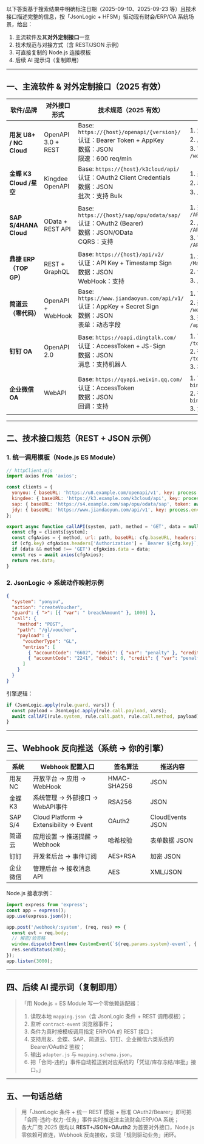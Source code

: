 以下答案基于搜索结果中明确标注日期（2025-09-10、2025-09-23 等）且技术接口描述完整的信息，按「JsonLogic + HFSM」驱动现有财会/ERP/OA 系统场景，给出：

1. 主流软件及其**对外定制接口**一览  
2. 技术规范与对接方式（含 REST/JSON 示例）  
3. 可直接复制的 Node.js 连接模板  
4. 后续 AI 提示词（复制即用）

---

## 一、主流软件 & 对外定制接口（2025 有效）

| 软件/品牌 | 对外接口形式 | 技术规范（2025 有效） | JsonLogic+HFSM 对接场景 |
|-----------|--------------|----------------------|-------------------------|
| **用友 U8+ / NC Cloud** | OpenAPI 3.0 + REST | Base: `https://{host}/openapi/{version}/` <br> 认证：Bearer Token + AppKey <br> 数据：JSON <br> 限速：600 req/min | 1. 凭证生成：POST `/gl/voucher` <br> 2. 库存冻结：POST `/inv/freeze` <br> 3. 审批状态：GET `/workflow/instance/{id}` |
| **金蝶 K3 Cloud /星空** | Kingdee OpenAPI | Base: `https://{host}/k3cloud/api/` <br> 认证：OAuth2 Client Credentials <br> 数据：JSON <br> 批次：支持 Bulk | 1. 采购订单：POST `/POOrder` <br> 2. 收料通知：POST `/PORcv` <br> 3. 质检结果：GET `/QMInspectReport` |
| **SAP S/4HANA Cloud** | OData + REST API | Base: `https://{host}/sap/opu/odata/sap/` <br> 认证：OAuth2 (Bearer) <br> 数据：JSON/OData <br> CQRS：支持 | 1. 交货单：POST `/API_DELIVERY_DOCUMENT_SRV` <br> 2. 库存移动：POST `/API_INVENTORY_DOCUMENT_SRV` <br> 3. 审批事件：GET `/API_WORKFLOW_INSTANCE_SRV` |
| **鼎捷 ERP（TOP GP）** | REST + GraphQL | Base: `https://{host}/api/v2/` <br> 认证：API Key + Timestamp Sign <br> 数据：JSON <br> WebHook：支持 | 1. 生产报工：POST `/Manufacture/Report` <br> 2. 设备状态：GET `/Equipment/Status` <br> 3. 质检：POST `/QM/Inspect` |
| **简道云（零代码）** | OpenAPI + WebHook | Base: `https://www.jiandaoyun.com/api/v1/` <br> 认证：AppKey + Secret Sign <br> 数据：JSON <br> 表单：动态字段 | 1. 审批流：POST `/workflow/instance` <br> 2. 数据推送：WebHook → 你的 `/webhook/jdy` <br> 3. 查询：GET `/app/{app_id}/entry/{entry_id}/data` |
| **钉钉 OA** | OpenAPI 2.0 | Base: `https://oapi.dingtalk.com/` <br> 认证：AccessToken + JS-Sign <br> 数据：JSON <br> 消息：支持机器人 | 1. 审批实例：POST `/topapi/processinstance/create` <br> 2. 待办任务：GET `/topapi/workrecord/getbyuserid` <br> 3. 机器人消息：POST `/robot/send` |
| **企业微信 OA** | WebAPI | Base: `https://qyapi.weixin.qq.com/` <br> 认证：AccessToken <br> 数据：JSON <br> 回调：支持 | 1. 审批：POST `/cgi-bin/oa/applyevent` <br> 2. 待办：GET `/cgi-bin/oa/gettodoList` <br> 3. 消息：POST `/cgi-bin/message/send` |

---

## 二、技术接口规范（REST + JSON 示例）

### 1. 统一调用模板（Node.js ES Module）
```js
// httpClient.mjs
import axios from 'axios';

const clients = {
  yonyou: { baseURL: 'https://u8.example.com/openapi/v1', key: process.env.YY_APPKEY, secret: process.env.YY_SECRET },
  kingdee: { baseURL: 'https://k3.example.com/k3cloud/api', key: process.env.KD_APPKEY, secret: process.env.KD_SECRET },
  sap: { baseURL: 'https://s4.example.com/sap/opu/odata/sap', token: await getSapToken() },
  jdy: { baseURL: 'https://www.jiandaoyun.com/api/v1', key: process.env.JDY_KEY, sign: genJdySign }
};

export async function callAPI(system, path, method = 'GET', data = null) {
  const cfg = clients[system];
  const cfgAxios = { method, url: path, baseURL: cfg.baseURL, headers: { 'Content-Type': 'application/json' } };
  if (cfg.key) cfgAxios.headers['Authorization'] = `Bearer ${cfg.key}`;
  if (data && method !== 'GET') cfgAxios.data = data;
  const res = await axios(cfgAxios);
  return res.data;
}
```

### 2.  JsonLogic → 系统动作映射示例
```json
{
  "system": "yonyou",
  "action": "createVoucher",
  "guard": { ">": [{ "var": " breachAmount" }, 1000] },
  "call": {
    "method": "POST",
    "path": "/gl/voucher",
    "payload": {
      "voucherType": "GL",
      "entries": [
        { "accountCode": "6602", "debit": { "var": "penalty" }, "credit": 0 },
        { "accountCode": "2241", "debit": 0, "credit": { "var": "penalty" } }
      ]
    }
  }
}
```
引擎逻辑：
```js
if (JsonLogic.apply(rule.guard, vars)) {
  const payload = JsonLogic.apply(rule.call.payload, vars);
  await callAPI(rule.system, rule.call.path, rule.call.method, payload);
}
```

---

## 三、Webhook 反向推送（系统 → 你的引擎）

| 系统 | Webhook 配置入口 | 签名算法 | 推送内容 |
|----|------------------|----------|----------|
| 用友 NC | 开放平台 → 应用 → WebHook | HMAC-SHA256 | JSON |
| 金蝶 K3 | 系统管理 → 外部接口 → WebAPI事件 | RSA256 | JSON |
| SAP S/4 | Cloud Platform → Extensibility → Event | OAuth2 | CloudEvents JSON |
| 简道云 | 应用设置 → 推送提醒 → Webhook | 哈希校验 | 表单数据 JSON |
| 钉钉 | 开发者后台 → 事件订阅 | AES+RSA | 加密 JSON |
| 企业微信 | 管理后台 → 接收消息 API | AES | XML/JSON |

Node.js 接收示例：
```js
import express from 'express';
const app = express();
app.use(express.json());

app.post('/webhook/:system', (req, res) => {
  const evt = req.body;
  // 解密/验签略
  window.dispatchEvent(new CustomEvent(`${req.params.system}-event`, { detail: evt }));
  res.sendStatus(200);
});
app.listen(3000);
```

---

## 四、后续 AI 提示词（复制即用）

> 「用 Node.js + ES Module 写一个零依赖适配器：
> 1. 读取本地 `mapping.json`（含 JsonLogic 条件 + REST 调用模板）；
> 2. 监听 `contract-event` 浏览器事件；
> 3. 条件为真时按模板调用指定 ERP/OA 的 REST 接口；
> 4. 支持用友、金蝶、SAP、简道云、钉钉、企业微信六类系统的 Bearer/OAuth2 鉴权；
> 5. 输出 `adapter.js` 与 `mapping.schema.json`，
> 6. 把「合同-违约」事件自动推送到对应系统的「凭证/库存冻结/审批」接口。」

---

## 五、一句话总结

> 用「JsonLogic 条件 + 统一 REST 模板 + 标准 OAuth2/Bearer」即可把「合同-违约-权力-任务」事件实时推送进主流财会/ERP/OA 系统；  
> 各大厂商 2025 版均以 **REST+JSON+OAuth2** 为首要对外接口，Node.js 零依赖可直连，Webhook 反向接收，实现「规则驱动业务」闭环。